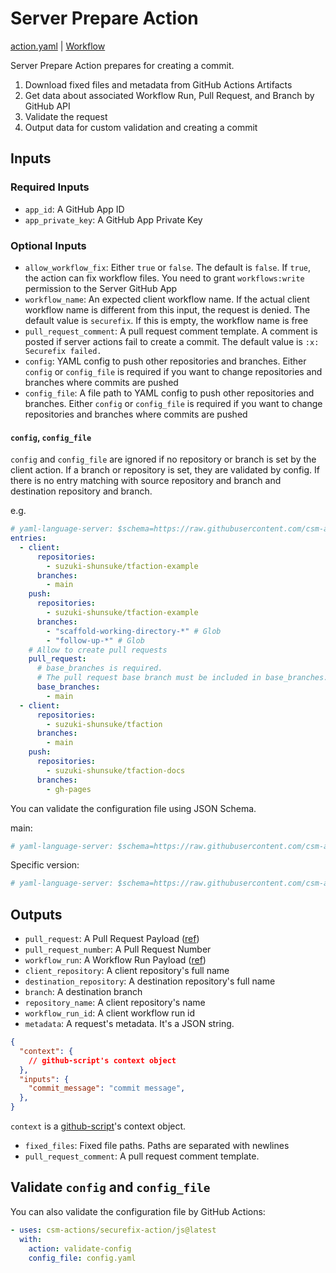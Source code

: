 # Server Prepare Action

[action.yaml](action.yaml) | [Workflow](https://github.com/securefix-action/demo-server/blob/main/.github/workflows/securefix.yaml)

Server Prepare Action prepares for creating a commit.

1. Download fixed files and metadata from GitHub Actions Artifacts
1. Get data about associated Workflow Run, Pull Request, and Branch by GitHub API
1. Validate the request
1. Output data for custom validation and creating a commit

## Inputs

### Required Inputs

- `app_id`: A GitHub App ID
- `app_private_key`: A GitHub App Private Key

### Optional Inputs

- `allow_workflow_fix`: Either `true` or `false`. The default is `false`. If `true`, the action can fix workflow files. You need to grant `workflows:write` permission to the Server GitHub App
- `workflow_name`: An expected client workflow name. If the actual client workflow name is different from this input, the request is denied. The default value is `securefix`. If this is empty, the workflow name is free
- `pull_request_comment`: A pull request comment template. A comment is posted if server actions fail to create a commit. The default value is `:x: Securefix failed.`
- `config`: YAML config to push other repositories and branches. Either `config` or `config_file` is required if you want to change repositories and branches where commits are pushed
- `config_file`: A file path to YAML config to push other repositories and branches. Either `config` or `config_file` is required if you want to change repositories and branches where commits are pushed

#### `config`, `config_file`

`config` and `config_file` are ignored if no repository or branch is set by the client action.
If a branch or repository is set, they are validated by config.
If there is no entry matching with source repository and branch and destination repository and branch.

e.g.

```yaml
# yaml-language-server: $schema=https://raw.githubusercontent.com/csm-actions/securefix-action/main/json-schema/config.json
entries:
  - client:
      repositories:
        - suzuki-shunsuke/tfaction-example
      branches:
        - main
    push:
      repositories:
        - suzuki-shunsuke/tfaction-example
      branches:
        - "scaffold-working-directory-*" # Glob
        - "follow-up-*" # Glob
    # Allow to create pull requests
    pull_request:
      # base_branches is required.
      # The pull request base branch must be included in base_branches.
      base_branches:
        - main
  - client:
      repositories:
        - suzuki-shunsuke/tfaction
      branches:
        - main
    push:
      repositories:
        - suzuki-shunsuke/tfaction-docs
      branches:
        - gh-pages
```

You can validate the configuration file using JSON Schema.

main:

```yaml
# yaml-language-server: $schema=https://raw.githubusercontent.com/csm-actions/securefix-action/main/json-schema/config.json
```

Specific version:

```yaml
# yaml-language-server: $schema=https://raw.githubusercontent.com/csm-actions/securefix-action/v0.1.1/json-schema/config.json
```

## Outputs

- `pull_request`: A Pull Request Payload ([ref](https://docs.github.com/en/rest/pulls/pulls?apiVersion=2022-11-28#get-a-pull-request))
- `pull_request_number`: A Pull Request Number
- `workflow_run`: A Workflow Run Payload ([ref](https://docs.github.com/en/rest/actions/workflow-runs?apiVersion=2022-11-28#get-a-workflow-run))
- `client_repository`: A client repository's full name
- `destination_repository`: A destination repository's full name
- `branch`: A destination branch
- `repository_name`: A client repository's name
- `workflow_run_id`: A client workflow run id
- `metadata`: A request's metadata. It's a JSON string.

```json
{
  "context": {
    // github-script's context object
  },
  "inputs": {
    "commit_message": "commit message",
  },
}
```

`context` is a [github-script](https://github.com/actions/github-script)'s context object.

- `fixed_files`: Fixed file paths. Paths are separated with newlines
- `pull_request_comment`: A pull request comment template.

## Validate `config` and `config_file`

You can also validate the configuration file by GitHub Actions:

```yaml
- uses: csm-actions/securefix-action/js@latest
  with:
    action: validate-config
    config_file: config.yaml
```
